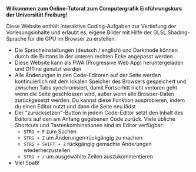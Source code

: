 **Wilkommen zum Online-Tutorat zum Computergrafik Einführungskurs der Universität Freiburg!**

Diese Website enthält interaktive Coding-Aufgaben zur Vertiefung der Vorlesungsinhalte und erlaubt es, eigene Bilder mit Hilfe der GLSL Shading-Sprache für die GPU im Browser zu erstellen.

- Die Spracheinstellungen (deutsch / english) und Darkmode können durch die Buttons in der unteren rechten Ecke angepasst werden
- Diese Website kann als PWA (Progressive Web App) heruntergeladen und Offline genutzt werden
- Alle Änderungen in den Code-Editoren auf der Seite werden kontinuierlich mit dem lokalen Speicher des Browsers gespeichert und zwischen Tabs synchronisiert, damit Fortscrhitt nicht verloren geht wenn die Seite geschlossen wird, außer wenn alle Browser-Daten zurückgesetzt werden. Du kannst diese Funktion ausprobieren, indem du einen Editor nutzt und dann die Seite neu lädst
- Der "zurücksetzen"-Button in jedem Code-Editor setzt den Inhalt des Editors auf den am Anfang gegebenen Code zurück. Viele übliche Shortcuts und Tastenkombinationen sind im Editor verfügbar:
    - `STRG + F` zum Suchen
    - `STRG + Z` um Änderungen rückgängig zu machen
    - `STRG + SHIFT + Z` rückgängig gemachte Änderungen wiederherzustellen
    - `STRG + /` um ausgewählte Zeilen auszukommentieren
- Viel Spaß!